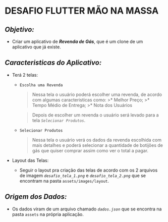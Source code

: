 # **DESAFIO FLUTTER MÃO NA MASSA**

## ***Objetivo:***
- Criar um aplicativo de ***Revenda de Gás***, que é um clone de um aplicativo que já existe.

## ***Caracteristicas do Aplicativo:***
- Terá 2 telas: 
    * `Escolha uma Revenda`
        >  Nessa tela o usuário poderá escolher uma revenda, de acordo com algumas caracteristicas como:
            >* Melhor Preço;
            >* Tempo Médio de Entrega;
            >* Nota dos Usuários     
        
        > Depois de escolher um revenda o usuário será levado para a tela *`Selecionar Produtos`*.
    * `Selecionar Produtos`
        > Nessa tela o usuário verá os dados da revenda escolhida com mais detalhes e poderá selecionar a quantidade de botijões de gás que quiser comprar assim como ver o total a pagar.

- Layout das Telas:
    * Seguir o layout pra criação das telas de acordo com os 2 arquivos de imagem *`desafio_tela_1.png`* e *`desafio_tela_2.png`* que se encontram na pasta `assets/images/layout`.

## ***Origem dos Dados:***
- Os dados viram de um arquivo chamado *`dados.json`* que se encontra na pasta `assets` na própria aplicação.

